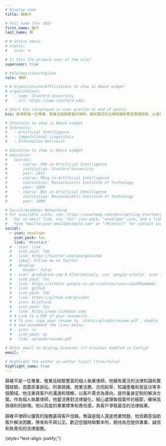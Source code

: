 ```yaml
---
# Display name
title: 薛維平

# Full name (for SEO)
first_name: 維平
last_name: 薛

# # Status emoji
# status:
#   icon: ☕️

# Is this the primary user of the site?
superuser: true

# Role/position/tagline
role: 律師

# # Organizations/Affiliations to show in About widget
# organizations:
#   - name: Stanford University
#     url: https://www.stanford.edu/

# Short bio (displayed in user profile at end of posts)
bio: 薛律師是一位專業、敬業且經驗豐富的律師，擁有廣泛的法律知識和豐富實踐經驗，以客戶為中心，致力於提供全面、專業的法律服務。他重視與客戶的溝通和理解，並以耐心和同情心對待每位客戶，堅持高度專業標準，以公正和正直為信念，努力為客戶爭取最佳法律結果。歡迎您聯繫，尋求專業、誠信且負責任的法律幫助。

# Interests to show in About widget
# Interests:
#   - Artificial Intelligence
#   - Computational Linguistics
#   - Information Retrieval

# Education to show in About widget
# education:
#   courses:
#     - course: PhD in Artificial Intelligence
#       institution: Stanford University
#       year: 2012
#     - course: MEng in Artificial Intelligence
#       institution: Massachusetts Institute of Technology
#       year: 2009
#     - course: BSc in Artificial Intelligence
#       institution: Massachusetts Institute of Technology
#       year: 2008

# Social/Academic Networking
# For available icons, see: https://wowchemy.com/docs/getting-started/page-builder/#icons
#   For an email link, use "fas" icon pack, "envelope" icon, and a link in the
#   form "mailto:your-email@example.com" or "/#contact" for contact widget.
social:
  - icon: envelope
    icon_pack: fas
    link: '#contact'
  # - icon: line
  #   icon_pack: fab
  #   link: https://twitter.com/GeorgeCushen
  #   label: Follow me on Twitter
  #   display:
  #     header: false
  # - icon: graduation-cap # Alternatively, use `google-scholar` icon from `ai` icon pack
  #   icon_pack: fas
  #   link: https://scholar.google.co.uk/citations?user=sIwtMXoAAAAJ
  # - icon: github
  #   icon_pack: fab
  #   link: https://github.com/gcushen
  # - icon: briefcase
  #   icon_pack: fas
  #   link: https://www.linkedin.com/
  # # Link to a PDF of your resume/CV.
  # # To use: copy your resume to `static/uploads/resume.pdf`, enable `ai` icons in `params.yaml`,
  # # and uncomment the lines below.
  # - icon: cv
  #   icon_pack: ai
  #   link: uploads/resume.pdf

# Enter email to display Gravatar (if Gravatar enabled in Config)
email: ''

# Highlight the author in author lists? (true/false)
highlight_name: true
---
```




薛維平是一位專業、敬業且經驗豐富的個人執業律師。他擁有廣泛的法律知識和實踐經驗，涵蓋民事訴訟、刑事辯護、商業法務、合同起草、知識產權和家庭法等多個領域。他注重與客戶的溝通和理解，以客戶需求為導向，提供量身定制的解決方案。作為個人執業律師，他靈活應對法律變化，細心處理每個案件的細節，確保高效順利的辦理。他以高度的專業標準和責任感，為客戶爭取最佳的法律結果。

薛維平律師以優質的服務贏得客戶信賴，無論是個人還是商業問題，他皆願意協助客戶解決困難，帶來和平與公正。歡迎您隨時聯繫本所，期待為您提供專業、誠信和負責任的法律服務。

{style="text-align: justify;"}
